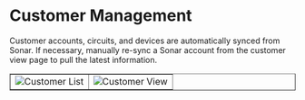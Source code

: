 # Customer Management

Customer accounts, circuits, and devices are automatically synced from Sonar.
If necessary, manually re-sync a Sonar account from the customer view page
to pull the latest information.

<table style="none" column-width="fixed" border="false">
<tr>
<td>
<img src="customer-list.png" alt="Customer List" thumbnail="true"/>
</td>
<td>
<img src="customer-view.png" alt="Customer View" thumbnail="true"/>
</td>
</tr>
</table>